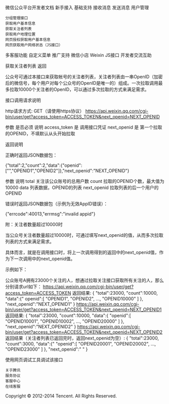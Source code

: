 
微信公众平台开发者文档
新手接入
基础支持
接收消息
发送消息
用户管理

    分组管理接口
    获取用户基本信息
    获取关注者列表
    获取用户地理位置
    网页授权获取用户基本信息
    网页获取用户网络状态（JS接口）

多客服功能
自定义菜单
推广支持
微信小店
Weixin JS接口
开发者交流互助

获取关注者列表
返回

公众号可通过本接口来获取帐号的关注者列表，关注者列表由一串OpenID（加密后的微信号，每个用户对每个公众号的OpenID是唯一的）组成。一次拉取调用最多拉取10000个关注者的OpenID，可以通过多次拉取的方式来满足需求。

接口调用请求说明

http请求方式: GET（请使用https协议）
https://api.weixin.qq.com/cgi-bin/user/get?access_token=ACCESS_TOKEN&next_openid=NEXT_OPENID

参数 	是否必须 	说明
access_token 	是 	调用接口凭证
next_openid 	是 	第一个拉取的OPENID，不填默认从头开始拉取

返回说明

正确时返回JSON数据包：

{"total":2,"count":2,"data":{"openid":["","OPENID1","OPENID2"]},"next_openid":"NEXT_OPENID"}

参数 	说明
total 	关注该公众账号的总用户数
count 	拉取的OPENID个数，最大值为10000
data 	列表数据，OPENID的列表
next_openid 	拉取列表的后一个用户的OPENID

错误时返回JSON数据包（示例为无效AppID错误）：

{"errcode":40013,"errmsg":"invalid appid"}

附：关注者数量超过10000时

当公众号关注者数量超过10000时，可通过填写next_openid的值，从而多次拉取列表的方式来满足需求。

具体而言，就是在调用接口时，将上一次调用得到的返回中的next_openid值，作为下一次调用中的next_openid值。

示例如下：

公众账号A拥有23000个关注的人，想通过拉取关注接口获取所有关注的人，那么分别请求url如下：
https://api.weixin.qq.com/cgi-bin/user/get?access_token=ACCESS_TOKEN 
返回结果:
{
  "total":23000,
  "count":10000,
  "data":{"
     openid":[
        "OPENID1",
        "OPENID2",
        ...,
        "OPENID10000"
     ]
   },
   "next_openid":"NEXT_OPENID1"
}
https://api.weixin.qq.com/cgi-bin/user/get?access_token=ACCESS_TOKEN&next_openid=NEXT_OPENID1
返回结果:
{
   "total":23000,
   "count":10000,
   "data":{
     "openid":[
       "OPENID10001",
       "OPENID10002",
       ...,
       "OPENID20000"
     ]
   },
   "next_openid":"NEXT_OPENID2"
}
https://api.weixin.qq.com/cgi-bin/user/get?access_token=ACCESS_TOKEN&next_openid=NEXT_OPENID2
返回结果（关注者列表已返回完时，返回next_openid为空）:
{
   "total":23000,
   "count":3000,
   "data":{"
       "openid":[
         "OPENID20001",
         "OPENID20002",
         ...,
         "OPENID23000"
       ]
   },
   "next_openid":" "
}

使用网页调试工具调试该接口

    关于腾讯
    服务协议
    客服中心
    在线客服

Copyright © 2012-2014 Tencent. All Rights Reserved.

